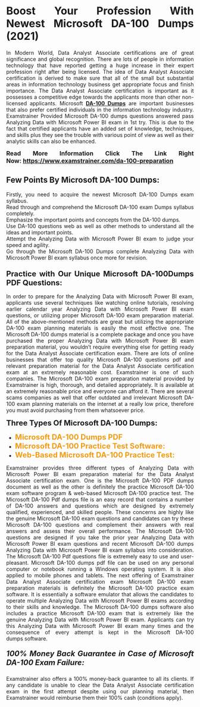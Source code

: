 <h1 style="text-align: justify;"><strong>Boost Your Profession With Newest Microsoft DA-100 Dumps (2021)</strong></h1>

<p style="text-align: justify;">In Modern World, Data Analyst Associate certifications are of great significance and global recognition. There are lots of people in information technology that have reported getting a huge increase in their expert profession right after being licensed. The idea of Data Analyst Associate certification is derived to make sure that all of the small but substantial areas in information technology business get appropriate focus and finish importance. The Data Analyst Associate certification is important as it possesses a competitive edge towards the applicants more than other non-licensed applicants. Microsoft <a href="https://www.examstrainer.com/da-100-preparation"><strong>DA-100 Dumps</strong></a> are important businesses that also prefer certified individuals in the information technology industry. Examstrainer Provided Microsoft DA-100 dumps questions answered pass Analyzing Data with Microsoft Power BI exam in 1st try. This is due to the fact that certified applicants have an added set of knowledge, techniques, and skills plus they see the trouble with various point of view as well as their analytic skills can also be enhanced.</p>

<p style="text-align: justify;"><strong><span style="font-size:16px;">Read More Information Click The Link Right Now:</span></strong> <span style="font-size:16px;"><strong><a href="https://www.examstrainer.com/da-100-preparation">https://www.examstrainer.com/da-100-preparation</a></strong></span></p>

<h2 style="text-align: justify;"><strong>Few Points By Microsoft DA-100 Dumps:</strong></h2>

<p style="text-align: justify;">Firstly, you need to acquire the newest Microsoft DA-100 Dumps exam syllabus.<br />
Read through and comprehend the Microsoft DA-100 exam Dumps syllabus completely.<br />
Emphasize the important points and concepts from the DA-100 dumps.<br />
Use DA-100 questions web as well as other methods to understand all the ideas and important points.<br />
Attempt the Analyzing Data with Microsoft Power BI exam to judge your speed and agility.<br />
Go through the Microsoft DA-100 Dumps complete Analyzing Data with Microsoft Power BI exam syllabus once more for revision.</p>

<h3 style="text-align: justify;"><strong><span style="font-size:20px;">Practice with Our Unique Microsoft DA-100Dumps PDF Questions:</span></strong></h3>

<p style="text-align: justify;">In order to prepare for the Analyzing Data with Microsoft Power BI exam, applicants use several techniques like watching online tutorials, resolving earlier calendar year Analyzing Data with Microsoft Power BI exam questions, or utilizing proper Microsoft DA-100 exam preparation material. All of the above-mentioned methods are great but utilizing the appropriate DA-100 exam planning materials is easily the most effective one. The Microsoft DA-100 dumps material is a complete package and once you have purchased the proper Analyzing Data with Microsoft Power BI exam preparation material, you wouldn’t require everything else for getting ready for the Data Analyst Associate certification exam. There are lots of online businesses that offer top quality Microsoft DA-100 questions pdf and relevant preparation material for the Data Analyst Associate certification exam at an extremely reasonable cost. Examstrainer is one of such companies. The Microsoft DA-100 exam preparation material provided by Examstrainer is high, thorough, and detailed appropriately. It is available at an extremely reasonable price and everyone can afford it. There are several scams companies as well that offer outdated and irrelevant Microsoft DA-100 exam planning materials on the internet at a really low price, therefore you must avoid purchasing from them whatsoever price.</p>

<p style="text-align: justify;"><strong><span style="font-size:20px;">Three Types Of Microsoft DA-100 Dumps:</span></strong></p>

<ul>
	<li style="text-align: justify;"><span style="color:#f39c12;"><strong><span style="font-size:20px;">Microsoft DA-100 Dumps PDF</span></strong></span></li>
	<li style="text-align: justify;"><span style="color:#f39c12;"><strong><span style="font-size:20px;">Microsoft DA-100 Practice Test Software:</span></strong></span></li>
	<li style="text-align: justify;"><span style="color:#f39c12;"><strong><span style="font-size:20px;">Web-Based Microsoft DA-100 Practice Test:</span></strong></span></li>
</ul>

<p style="text-align: justify;">Examstrainer provides three different types of Analyzing Data with Microsoft Power BI exam preparation material for the Data Analyst Associate certification exam. One is the Microsoft DA-100 PDF dumps document as well as the other is definitely the practice Microsoft DA-100 exam software program & web-based Microsoft DA-100 practice test. The Microsoft DA-100 Pdf dumps file is an easy record that contains a number of DA-100 answers and questions which are designed by extremely qualified, experienced, and skilled people. These concerns are highly like the genuine Microsoft DA-100 exam questions and candidates can try these Microsoft DA-100 questions and complement their answers with real answers and assess their overall performance. The Microsoft DA-100 questions are designed if you take the prior year Analyzing Data with Microsoft Power BI exam questions and recent Microsoft DA-100 dumps Analyzing Data with Microsoft Power BI exam syllabus into consideration. The Microsoft DA-100 Pdf questions file is extremely easy to use and user-pleasant. Microsoft DA-100 dumps pdf file can be used on any personal computer or notebook running a Windows operating system. It is also applied to mobile phones and tablets. The next offering of Examstrainer Data Analyst Associate certification exam Microsoft DA-100 exam preparation materials is definitely the Microsoft DA-100 practice exam software. It is essentially a software emulator that allows the candidates to operate multiple Analyzing Data with Microsoft Power BI exams according to their skills and knowledge. The Microsoft DA-100 dumps software also includes a practice Microsoft DA-100 exam that is extremely like the genuine Analyzing Data with Microsoft Power BI exam. Applicants can try this Analyzing Data with Microsoft Power BI exam many times and the consequence of every attempt is kept in the Microsoft DA-100 dumps software.</p>

<h5 style="text-align: justify;"><strong><span style="font-size:20px;">100% Money Back Guarantee in Case of Microsoft DA-100 Exam Failure:</span></strong></h5>

<p style="text-align: justify;">Examstrainer also offers a 100% money-back guarantee to all its clients. If any candidate is unable to clear the Data Analyst Associate certification exam in the first attempt despite using our planning material, then Examstrainer would reimburse them their 100% cash (conditions apply).</p>
